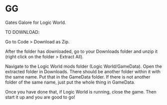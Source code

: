 # GG
 Gates Galore for Logic World.

TO DOWNLOAD:

Go to Code > Download as Zip.

After the folder has downloaded, go to your Downloads folder and unzip it (right click on the folder > Extract All).

Navigate to the Logic World mods folder (Logic World/GameData). Open the extracted folder in Downloads. There should be another folder within it with the same name. Put that in the GameData folder. If there is not another folder of the same name, just put the whole thing in GameData.

Once you have done that, if Logic World is running, close the game. Then start it up and you are good to go!
